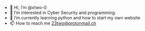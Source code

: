- 👋 Hi, I’m @xtwo-0
- 👀 I’m interested in Cyber Security and programming.
- 🌱 I’m currently learning python and how to start my own website
- 📫 How to reach me 23two@protonmail.ch

<!---
xtwo-0/xtwo-0 is a ✨ special ✨ repository because its `README.md` (this file) appears on your GitHub profile.
You can click the Preview link to take a look at your changes.
--->
